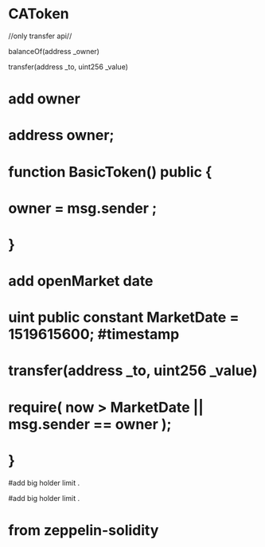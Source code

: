 # CAToken

//only transfer api//

balanceOf(address _owner)

transfer(address _to, uint256 _value)

# add owner 
# address owner;
# function BasicToken() public {
#     owner = msg.sender ;
#  }


# add openMarket date  
#  uint public constant MarketDate = 1519615600; #timestamp
  # transfer(address _to, uint256 _value)   
  # require( now > MarketDate || msg.sender == owner );  
#  }
 
 
#add big holder limit .

#add big holder limit .

# from zeppelin-solidity
